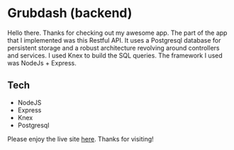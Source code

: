 # Grubdash (backend)

Hello there. Thanks for checking out my awesome app. The part of the app that I implemented was this Restful API. It uses a Postgresql database for persistent storage and a robust architecture revolving around controllers and services. I used Knex to build the SQL queries. The framework I used was NodeJs + Express.

## Tech
- NodeJS
- Express
- Knex
- Postgresql

Please enjoy the live site [here](https://grubdash.herokuapp.com/).
Thanks for visiting!